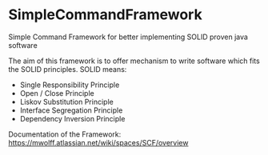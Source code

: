 # SimpleCommandFramework
Simple Command Framework for better implementing SOLID proven java software

The aim of this framework is to offer mechanism to write software which fits the SOLID principles. SOLID means:

- Single Responsibility Principle
- Open / Close Principle
- Liskov Substitution Principle
- Interface Segregation Principle
- Dependency Inversion Principle

Documentation of the Framework: https://mwolff.atlassian.net/wiki/spaces/SCF/overview
